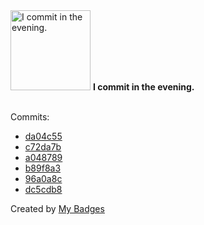 <img src="https://my-badges.github.io/my-badges/evening-commits.png" alt="I commit in the evening." title="I commit in the evening." width="128">
<strong>I commit in the evening.</strong>
<br><br>

Commits:

- <a href="https://github.com/expr-lang/expr/commit/da04c55bcbb2709417c056c62531de2f434595f2">da04c55</a>
- <a href="https://github.com/expr-lang/expr/commit/c72da7bf4db186bd6ca94ca58dc8da83d3bf3495">c72da7b</a>
- <a href="https://github.com/antonmedv/walk/commit/a048789885ed9282a3583af8340d1434845c0d63">a048789</a>
- <a href="https://github.com/antonmedv/walk/commit/b89f8a3b202e5e2439184364fd44b2ed7d569b8e">b89f8a3</a>
- <a href="https://github.com/antonmedv/walk/commit/96a0a8c078995dc6bf48f9abb0c3fdfda5b8980b">96a0a8c</a>
- <a href="https://github.com/antonmedv/walk/commit/dc5cdb8e29249a89c065818c49ef1a69d774694f">dc5cdb8</a>


Created by <a href="https://github.com/my-badges/my-badges">My Badges</a>